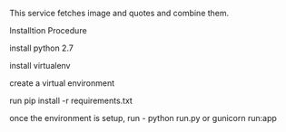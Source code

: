 This service fetches image and quotes and combine them.

Installtion Procedure

install python 2.7

install virtualenv 

create a virtual environment 

run pip install -r requirements.txt

once the environment is setup, run - python run.py or gunicorn run:app